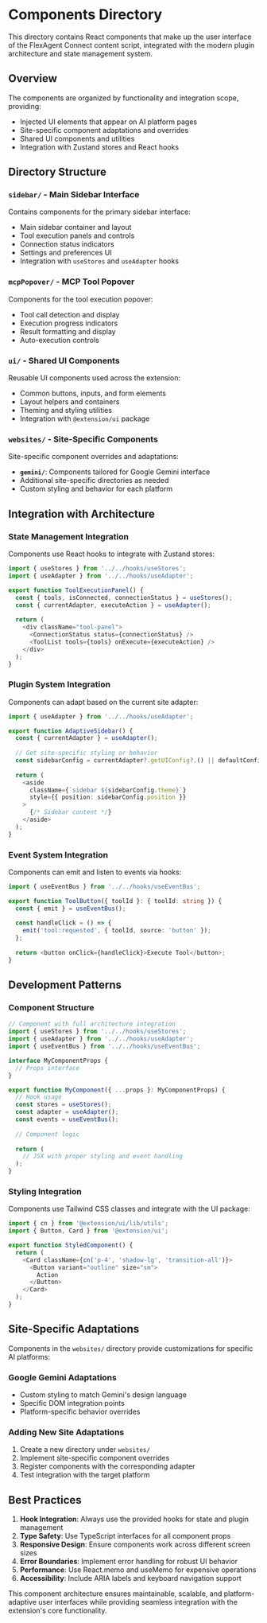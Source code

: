 # Components Directory

This directory contains React components that make up the user interface of the FlexAgent Connect content script, integrated with the modern plugin architecture and state management system.

## Overview

The components are organized by functionality and integration scope, providing:
- Injected UI elements that appear on AI platform pages
- Site-specific component adaptations and overrides
- Shared UI components and utilities
- Integration with Zustand stores and React hooks

## Directory Structure

### **`sidebar/`** - Main Sidebar Interface
Contains components for the primary sidebar interface:
- Main sidebar container and layout
- Tool execution panels and controls
- Connection status indicators
- Settings and preferences UI
- Integration with `useStores` and `useAdapter` hooks

### **`mcpPopover/`** - MCP Tool Popover
Components for the tool execution popover:
- Tool call detection and display
- Execution progress indicators
- Result formatting and display
- Auto-execution controls

### **`ui/`** - Shared UI Components
Reusable UI components used across the extension:
- Common buttons, inputs, and form elements
- Layout helpers and containers
- Theming and styling utilities
- Integration with `@extension/ui` package

### **`websites/`** - Site-Specific Components
Site-specific component overrides and adaptations:
- **`gemini/`**: Components tailored for Google Gemini interface
- Additional site-specific directories as needed
- Custom styling and behavior for each platform

## Integration with Architecture

### State Management Integration
Components use React hooks to integrate with Zustand stores:

```typescript
import { useStores } from '../../hooks/useStores';
import { useAdapter } from '../../hooks/useAdapter';

export function ToolExecutionPanel() {
  const { tools, isConnected, connectionStatus } = useStores();
  const { currentAdapter, executeAction } = useAdapter();
  
  return (
    <div className="tool-panel">
      <ConnectionStatus status={connectionStatus} />
      <ToolList tools={tools} onExecute={executeAction} />
    </div>
  );
}
```

### Plugin System Integration
Components can adapt based on the current site adapter:

```typescript
import { useAdapter } from '../../hooks/useAdapter';

export function AdaptiveSidebar() {
  const { currentAdapter } = useAdapter();
  
  // Get site-specific styling or behavior
  const sidebarConfig = currentAdapter?.getUIConfig?.() || defaultConfig;
  
  return (
    <aside 
      className={`sidebar ${sidebarConfig.theme}`}
      style={{ position: sidebarConfig.position }}
    >
      {/* Sidebar content */}
    </aside>
  );
}
```

### Event System Integration
Components can emit and listen to events via hooks:

```typescript
import { useEventBus } from '../../hooks/useEventBus';

export function ToolButton({ toolId }: { toolId: string }) {
  const { emit } = useEventBus();
  
  const handleClick = () => {
    emit('tool:requested', { toolId, source: 'button' });
  };
  
  return <button onClick={handleClick}>Execute Tool</button>;
}
```

## Development Patterns

### Component Structure
```typescript
// Component with full architecture integration
import { useStores } from '../../hooks/useStores';
import { useAdapter } from '../../hooks/useAdapter';
import { useEventBus } from '../../hooks/useEventBus';

interface MyComponentProps {
  // Props interface
}

export function MyComponent({ ...props }: MyComponentProps) {
  // Hook usage
  const stores = useStores();
  const adapter = useAdapter();
  const events = useEventBus();
  
  // Component logic
  
  return (
    // JSX with proper styling and event handling
  );
}
```

### Styling Integration
Components use Tailwind CSS classes and integrate with the UI package:

```typescript
import { cn } from '@extension/ui/lib/utils';
import { Button, Card } from '@extension/ui';

export function StyledComponent() {
  return (
    <Card className={cn('p-4', 'shadow-lg', 'transition-all')}>
      <Button variant="outline" size="sm">
        Action
      </Button>
    </Card>
  );
}
```

## Site-Specific Adaptations

Components in the `websites/` directory provide customizations for specific AI platforms:

### Google Gemini Adaptations
- Custom styling to match Gemini's design language
- Specific DOM integration points
- Platform-specific behavior overrides

### Adding New Site Adaptations
1. Create a new directory under `websites/`
2. Implement site-specific component overrides
3. Register components with the corresponding adapter
4. Test integration with the target platform

## Best Practices

1. **Hook Integration**: Always use the provided hooks for state and plugin management
2. **Type Safety**: Use TypeScript interfaces for all component props
3. **Responsive Design**: Ensure components work across different screen sizes
4. **Error Boundaries**: Implement error handling for robust UI behavior
5. **Performance**: Use React.memo and useMemo for expensive operations
6. **Accessibility**: Include ARIA labels and keyboard navigation support

This component architecture ensures maintainable, scalable, and platform-adaptive user interfaces while providing seamless integration with the extension's core functionality.
